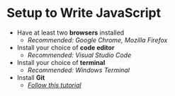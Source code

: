 # Setup to Write JavaScript

- Have at least two **browsers** installed
  - _Recommended: Google Chrome, Mozilla Firefox_
- Install your choice of **code editor**
  - _Recommended: Visual Studio Code_
- Install your choice of **terminal**
  - _Recommended: Windows Terminal_
- Install **Git**
  - [_Follow this tutorial_](https://www.youtube.com/watch?v=albr1o7Z1nw&ab_channel=TraversyMedia)

